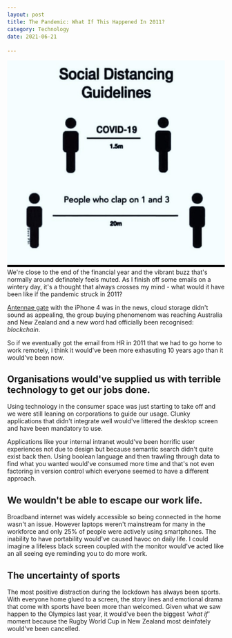 ```yaml
---
layout: post
title: The Pandemic: What If This Happened In 2011?
category: Technology
date: 2021-06-21

---
```


![covid-19](/images/covid-19.PNG)We're close to the end of the financial year and the vibrant buzz that's normally around definately feels muted. As I finish off some emails on a wintery day, it's a thought that always crosses my mind - what would it have been like if the pandemic struck in 2011?

[Antennae gate](https://www.businessinsider.com.au/apple-antennagate-scandal-timeline-10-year-anniversary-2020-7?r=US&IR=T) with the iPhone 4 was in the news, cloud storage didn't sound as appealing, the group buying phenomenom was reaching Australia and New Zealand and a new word had officially been recognised: *blockchain*. 

So if we eventually got the email from HR in 2011 that we had to go home to work remotely, i think it would've been more exhasuting 10 years ago than it would've been now.

## Organisations would've supplied us with terrible technology to get our jobs done.

Using technology in the consumer space was just starting to take off and we were still leaning on corporations to guide our usage. Clunky applications that didn't integrate well would've littered the desktop screen and have been mandatory to use.

Applications like your internal intranet would've been horrific user experiences not due to design but because semantic search didn't quite exist back then. Using boolean language and then trawling through data to find what you wanted would've consumed more time and that's not even factoring in version control which everyone seemed to have a different approach.

## We wouldn't be able to escape our work life.

Broadband internet was widely accessible so being connected in the home wasn't an issue. However laptops weren't mainstream for many in the workforce and only 25% of people were actively using smartphones. The inability to have portability would've caused havoc on daily life. I could imagine a lifeless black screen coupled with the monitor would've acted like an all seeing eye reminding you to do more work.

## The uncertainty of sports

The most positive distraction during the lockdown has always been sports. With everyone home glued to a screen, the story lines and emotional drama that come with sports have been more than welcomed. Given what we saw happen to the Olympics last year, it would've been the biggest *'what if'* moment because the Rugby World Cup in New Zealand most deinfately would've been cancelled.